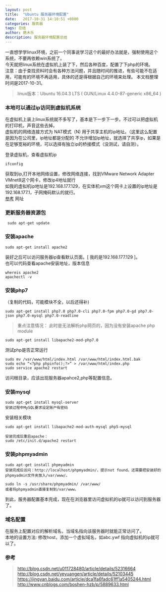 ```yaml
---
layout: post
title:  "Ubuntu 服务器环境配置"
date:   2017-10-31 14:10:51 +0800
categories: 服务器
tags: 总结
author: 葩木乐
description: 服务器环境配置总结
---
```

一直想学学linux环境，之前一个同事说学习这个的最好办法就是，强制使用这个系统，不要再依赖win系统了。  
今天就把linux系统在虚拟机上装了下，然后各种百度，配置了下php的环境。  
注意：由于查找资料时会有各种方法问题，并且随时间的推进，有些可能不在适用，可能有的环境不再适用，具体的还是得根据自己的环境来处理。
本文档整理时间是2017-10-31。

> linux版本：Ubuntu 16.04.3 LTS ( GUN/Linux 4.4.0-87-generic x86_64 )  

### 本地可以通过ip访问到虚拟机系统
 在虚拟机上装上linux系统就不多写了，基本是下一步下一步。不过可以把虚拟机的打印机，声音这些去掉。  
 虚拟机的网络连接方式为 NAT模式（N) 用于共享主机的ip地址。（这里这么配置是因为在公司里，ip地址都是分配的
 不允许增加ip地址，就选择了共享ip，如果是在足够宽裕的环境，可以选择有独立ip的桥接模式（没测试，请自测）。  
 
 登录虚拟机，查看虚拟机ip  
 ````
ifconfig
````
获取到ip,打开本地网络设置，修改网络连接，找到VMware Network Adapter VMnet8这个网卡，修改ip4地址就行  
如我的虚拟机ip地址是192.168.177.129，在实体机vm这个网卡上设置的ip地址是192.168.177.1，子网掩码默认的就行。    
[参考](http://www.linuxidc.com/Linux/2015-05/117048.htm) 网址  

### 更新服务器资源包  
 ```
  sudo apt-get update 
 ```  
### 安装apache 
 ````
 sudo apt-get install apache2
 ````
 装好之后可以访问服务器ip查看默认页面。[ 我的是192.168.177.129 ]。  
 也可以代码查看apache安装地址，版本信息  
 ````
 whereis apache2
 apachectl -v
 ````  
 
### 安装php7
 （复制的代码，可能模块不全，以后还得补)  
 ````
 sudo apt-get install php7.0 php7.0-cli php7.0-fpm php7.0-gd php7.0-json php7.0-mysql php7.0-readline
 ````
> 重点注意情况： 
此时是无法解析php网页的，因为没有安装apache php module  
````
sudo apt-get install libapache2-mod-php7.0
````  
测试php是否正常运行  
````
sudo mv /var/www/html/index.html /var/www/html/index.html.bak 
sudo echo “<?php phpinfo();?>” > /var/www/html/index.php 
sudo service apache2 restart
````  
访问根目录，应该出现服务器apahce2,php等配置信息。 

### 安装mysql
````
sudo apt-get install mysql-server
安装过程中MySQL要求设定账户有密码
````
安装相关模块  
````
sudo apt-get install libapache2-mod-auth-mysql php5-mysql

安装完成后重启apache：
sudo /etc/init.d/apache2 restart
````
### 安装phpmyadmin
````
sudo apt-get install phpmyadmin 
安装完成后访问：http://localhost/phpmyadmin/，提示not found。还需要把安装好的phpmyadmin文件夹放入/var/www/。

sudo ln -s /usr/share/phpmyadmin/ /var/www/
或者将phpmyadmin直接复制到/var/www。
````
到此，服务器配置基本完成，现在在浏览器里访问虚拟机的ip就可以访问到服务器了。

### 域名配置
在服务上配置对应的解析域名，当域名指向该服务器时就能正常访问了。  
本地的设置方法: 修改host，添加一个虚拟域名，如abc.ywf 指向虚拟机的ip就可以了。

### 参考
>  http://blog.csdn.net/u011728480/article/details/52316664  
http://blog.csdn.net/yeyuangen/article/details/52103445  
https://jingyan.baidu.com/article/dca1fa6fadc61ff1a5405244.html  
http://www.cnblogs.com/boshen-hzb/p/5889633.html